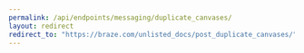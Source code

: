 ```yaml
---
permalink: /api/endpoints/messaging/duplicate_canvases/
layout: redirect
redirect_to: "https://braze.com/unlisted_docs/post_duplicate_canvases/"
---
```

